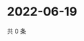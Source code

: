 # 2022-06-19

共 0 条

<!-- BEGIN WEIBO -->
<!-- 最后更新时间 Sun Jun 19 2022 06:14:20 GMT+0800 (China Standard Time) -->

<!-- END WEIBO -->
